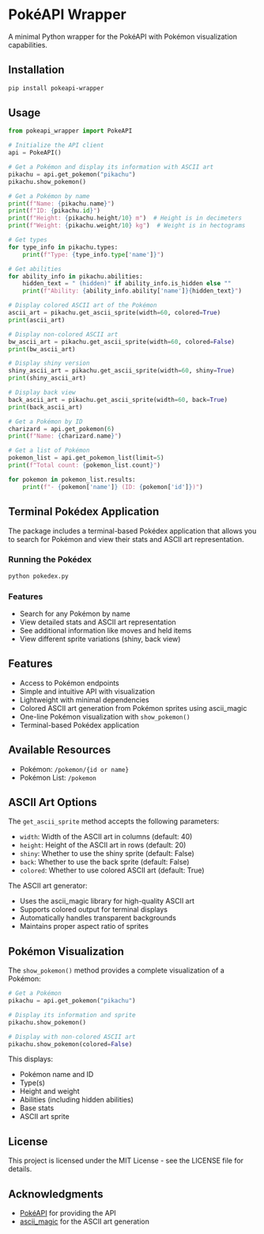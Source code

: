 # PokéAPI Wrapper

A minimal Python wrapper for the PokéAPI with Pokémon visualization capabilities.

## Installation

```bash
pip install pokeapi-wrapper
```

## Usage

```python
from pokeapi_wrapper import PokeAPI

# Initialize the API client
api = PokeAPI()

# Get a Pokémon and display its information with ASCII art
pikachu = api.get_pokemon("pikachu")
pikachu.show_pokemon()

# Get a Pokémon by name
print(f"Name: {pikachu.name}")
print(f"ID: {pikachu.id}")
print(f"Height: {pikachu.height/10} m")  # Height is in decimeters
print(f"Weight: {pikachu.weight/10} kg")  # Weight is in hectograms

# Get types
for type_info in pikachu.types:
    print(f"Type: {type_info.type['name']}")

# Get abilities
for ability_info in pikachu.abilities:
    hidden_text = " (hidden)" if ability_info.is_hidden else ""
    print(f"Ability: {ability_info.ability['name']}{hidden_text}")

# Display colored ASCII art of the Pokémon
ascii_art = pikachu.get_ascii_sprite(width=60, colored=True)
print(ascii_art)

# Display non-colored ASCII art
bw_ascii_art = pikachu.get_ascii_sprite(width=60, colored=False)
print(bw_ascii_art)

# Display shiny version
shiny_ascii_art = pikachu.get_ascii_sprite(width=60, shiny=True)
print(shiny_ascii_art)

# Display back view
back_ascii_art = pikachu.get_ascii_sprite(width=60, back=True)
print(back_ascii_art)

# Get a Pokémon by ID
charizard = api.get_pokemon(6)
print(f"Name: {charizard.name}")

# Get a list of Pokémon
pokemon_list = api.get_pokemon_list(limit=5)
print(f"Total count: {pokemon_list.count}")

for pokemon in pokemon_list.results:
    print(f"- {pokemon['name']} (ID: {pokemon['id']})")
```

## Terminal Pokédex Application

The package includes a terminal-based Pokédex application that allows you to search for Pokémon and view their stats and ASCII art representation.

### Running the Pokédex

```bash
python pokedex.py
```

### Features

- Search for any Pokémon by name
- View detailed stats and ASCII art representation
- See additional information like moves and held items
- View different sprite variations (shiny, back view)

## Features

- Access to Pokémon endpoints
- Simple and intuitive API with visualization
- Lightweight with minimal dependencies
- Colored ASCII art generation from Pokémon sprites using ascii_magic
- One-line Pokémon visualization with `show_pokemon()`
- Terminal-based Pokédex application

## Available Resources

- Pokémon: `/pokemon/{id or name}`
- Pokémon List: `/pokemon`

## ASCII Art Options

The `get_ascii_sprite` method accepts the following parameters:

- `width`: Width of the ASCII art in columns (default: 40)
- `height`: Height of the ASCII art in rows (default: 20)
- `shiny`: Whether to use the shiny sprite (default: False)
- `back`: Whether to use the back sprite (default: False)
- `colored`: Whether to use colored ASCII art (default: True)

The ASCII art generator:
- Uses the ascii_magic library for high-quality ASCII art
- Supports colored output for terminal displays
- Automatically handles transparent backgrounds
- Maintains proper aspect ratio of sprites

## Pokémon Visualization

The `show_pokemon()` method provides a complete visualization of a Pokémon:

```python
# Get a Pokémon
pikachu = api.get_pokemon("pikachu")

# Display its information and sprite
pikachu.show_pokemon()

# Display with non-colored ASCII art
pikachu.show_pokemon(colored=False)
```

This displays:
- Pokémon name and ID
- Type(s)
- Height and weight
- Abilities (including hidden abilities)
- Base stats
- ASCII art sprite

## License

This project is licensed under the MIT License - see the LICENSE file for details.

## Acknowledgments

- [PokéAPI](https://pokeapi.co/) for providing the API
- [ascii_magic](https://github.com/LeandroBarone/python-ascii_magic) for the ASCII art generation